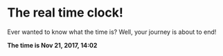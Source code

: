 # The real time clock!

Ever wanted to know what the time is? Well, your journey is about to end!

**The time is Nov 21, 2017, 14:02**
